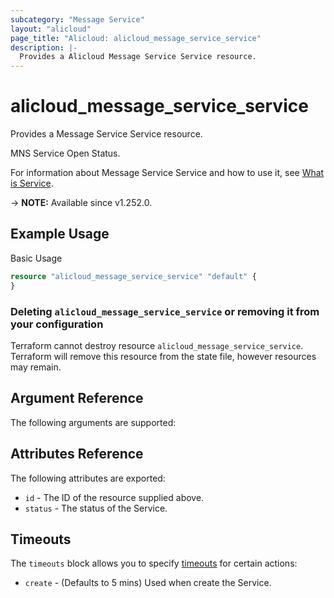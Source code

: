 ```yaml
---
subcategory: "Message Service"
layout: "alicloud"
page_title: "Alicloud: alicloud_message_service_service"
description: |-
  Provides a Alicloud Message Service Service resource.
---
```


# alicloud_message_service_service

Provides a Message Service Service resource.

MNS Service Open Status.

For information about Message Service Service and how to use it, see [What is Service](https://next.api.alibabacloud.com/document/BssOpenApi/2017-12-14/CreateInstance).

-> **NOTE:** Available since v1.252.0.

## Example Usage

Basic Usage

```terraform
resource "alicloud_message_service_service" "default" {
}
```

### Deleting `alicloud_message_service_service` or removing it from your configuration

Terraform cannot destroy resource `alicloud_message_service_service`. Terraform will remove this resource from the state file, however resources may remain.

## Argument Reference

The following arguments are supported:

## Attributes Reference

The following attributes are exported:
* `id` - The ID of the resource supplied above.
* `status` - The status of the Service.

## Timeouts

The `timeouts` block allows you to specify [timeouts](https://developer.hashicorp.com/terraform/language/resources/syntax#operation-timeouts) for certain actions:
* `create` - (Defaults to 5 mins) Used when create the Service.
